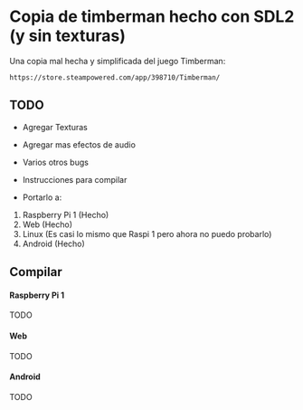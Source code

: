 # Copia de timberman hecho con SDL2 (y sin texturas)

Una copia mal hecha y simplificada del juego Timberman:

	https://store.steampowered.com/app/398710/Timberman/


## TODO

- Agregar Texturas
- Agregar mas efectos de audio
- Varios otros bugs
- Instrucciones para compilar

- Portarlo a:
1. Raspberry Pi 1 (Hecho)
2. Web (Hecho)
3. Linux (Es casi lo mismo que Raspi 1 pero ahora no puedo probarlo)
4. Android (Hecho)


## Compilar

#### Raspberry Pi 1

TODO

#### Web

TODO

#### Android

TODO